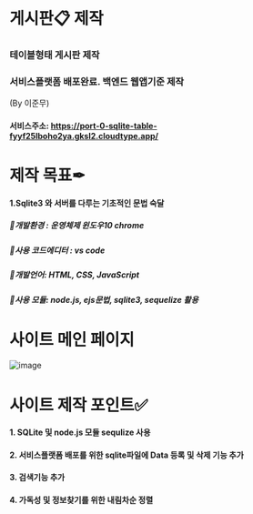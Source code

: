 # 게시판📋 제작 

### 테이블형태 게시판 제작
### 서비스플랫폼 배포완료. 백엔드 웹앱기준 제작
(By 이준무)
#### 서비스주소: https://port-0-sqlite-table-fyyf25lboho2ya.gksl2.cloudtype.app/


# 제작 목표✒
#### 1.Sqlite3 와 서버를 다루는 기초적인 문법 숙달    
##### 📌개발환경 : 운영체제 윈도우10 chrome
##### 📌사용 코드에디터 : vs code
##### 📌개발언어: HTML, CSS, JavaScript 
##### 📌사용 모듈: node.js, ejs문법, sqlite3, sequelize 활용 


# 사이트 메인 페이지
![image](https://user-images.githubusercontent.com/113665599/216203988-5f38469b-5830-4867-90a2-278eb3404c05.png)



# 사이트 제작 포인트✅
#### 1. SQLite 및 node.js 모듈 sequlize 사용
#### 2. 서비스플랫폼 배포를 위한 sqlite파일에 Data 등록 및 삭제 기능 추가
#### 3. 검색기능 추가
#### 4. 가독성 및 정보찾기를 위한 내림차순 정렬

